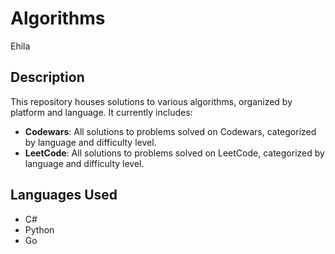 # Algorithms

Ehila

## Description
This repository houses solutions to various algorithms, organized by platform and language. It currently includes:

- **Codewars**: All solutions to problems solved on Codewars, categorized by language and difficulty level.
- **LeetCode**: All solutions to problems solved on LeetCode, categorized by language and difficulty level.

## Languages Used
- C#
- Python
- Go
